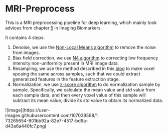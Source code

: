# MRI-Preprocess
 
This is a MRI preprocessing pipeline for deep learning, which mainly took advices from chapter [5](https://www.researchgate.net/publication/309640957_MRI_preprocessing) in Imaging Biomarkers.

It contains 4 steps:
1. Denoise, we use the [Non-Local Means algorithm](https://dipy.org/documentation/1.5.0/examples_built/denoise_nlmeans/#example-denoise-nlmeans) to remove the noise from images.
2. Bias field correction, we use [N4 algorithm](https://simpleitk.readthedocs.io/en/master/link_N4BiasFieldCorrection_docs.html) to correcting low frequency intensity non-uniformity present in MRI image data.
3. Resampling, we use the method described in this [blog](https://www.kaggle.com/code/mechaman/resizing-reshaping-and-resampling-nifti-files/notebook) to make voxel spcaing the same across samples, such that we could extract generalized features in the feature extraction stage.
4. Normalization, we use [z-score algorithm](https://en.wikipedia.org/wiki/Standard_score) to do normalization sample by sample. Specifically, we calculate the mean value and std value from each sample data, and then every voxel value of this sample will subtract its mean value, divide its std value to obtain its normalized data.

<div style="width: 60%; height: 60%"> ![image](https://user-images.githubusercontent.com/107039598/173265654-801bb92a-82e7-4517-bd9a-d43a6a440fc7.png) </div>

